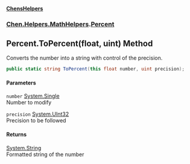 
#### [ChensHelpers](./index 'index')

### [Chen.Helpers.MathHelpers](./Chen-Helpers-MathHelpers 'Chen.Helpers.MathHelpers').[Percent](./Chen-Helpers-MathHelpers-Percent 'Chen.Helpers.MathHelpers.Percent')

## Percent.ToPercent(float, uint) Method
Converts the number into a string with control of the precision.  
```csharp
public static string ToPercent(this float number, uint precision);
```

#### Parameters
<a name='Chen-Helpers-MathHelpers-Percent-ToPercent(float_uint)-number'></a>
`number` [System.Single](https://docs.microsoft.com/en-us/dotnet/api/System.Single 'System.Single')  
Number to modify  
  
<a name='Chen-Helpers-MathHelpers-Percent-ToPercent(float_uint)-precision'></a>
`precision` [System.UInt32](https://docs.microsoft.com/en-us/dotnet/api/System.UInt32 'System.UInt32')  
Precision to be followed  
  

#### Returns
[System.String](https://docs.microsoft.com/en-us/dotnet/api/System.String 'System.String')  
Formatted string of the number  
